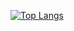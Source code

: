 [![Top Langs](https://github-readme-stats.vercel.app/api/top-langs/?username=jongha&layout=compact)](https://github.com/jongha/github-readme-stats)
